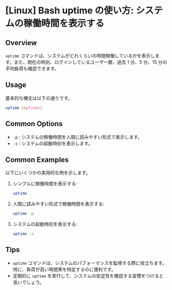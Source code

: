 # [Linux] Bash uptime の使い方: システムの稼働時間を表示する

## Overview
`uptime` コマンドは、システムがどれくらいの時間稼働しているかを表示します。また、現在の時刻、ログインしているユーザー数、過去 1 分、5 分、15 分の平均負荷も確認できます。

## Usage
基本的な構文は以下の通りです。

```bash
uptime [options]
```

## Common Options
- `-p` : システムの稼働時間を人間に読みやすい形式で表示します。
- `-s` : システムの起動時刻を表示します。

## Common Examples
以下にいくつかの実用的な例を示します。

1. シンプルに稼働時間を表示する:
   ```bash
   uptime
   ```

2. 人間に読みやすい形式で稼働時間を表示する:
   ```bash
   uptime -p
   ```

3. システムの起動時刻を表示する:
   ```bash
   uptime -s
   ```

## Tips
- `uptime` コマンドは、システムのパフォーマンスを監視する際に役立ちます。特に、負荷が高い時間帯を特定するのに便利です。
- 定期的に `uptime` を実行して、システムの安定性を確認する習慣をつけると良いでしょう。